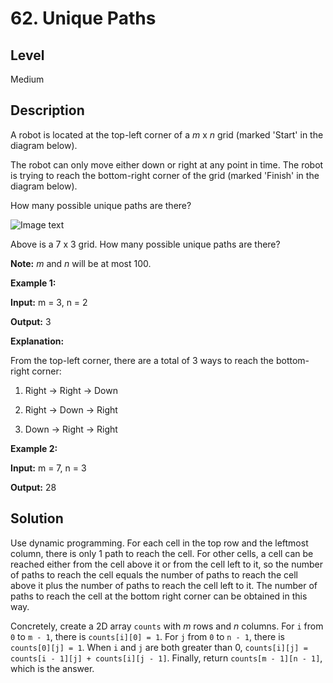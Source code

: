 # 62. Unique Paths
## Level
Medium

## Description
A robot is located at the top-left corner of a *m* x *n* grid (marked 'Start' in the diagram below).

The robot can only move either down or right at any point in time. The robot is trying to reach the bottom-right corner of the grid (marked 'Finish' in the diagram below).

How many possible unique paths are there?

![Image text](https://assets.leetcode.com/uploads/2018/10/22/robot_maze.png)

Above is a 7 x 3 grid. How many possible unique paths are there?

**Note:** *m* and *n* will be at most 100.

**Example 1:**

**Input:** m = 3, n = 2

**Output:** 3

**Explanation:**

From the top-left corner, there are a total of 3 ways to reach the bottom-right corner:

1. Right -> Right -> Down

2. Right -> Down -> Right

3. Down -> Right -> Right

**Example 2:**

**Input:** m = 7, n = 3

**Output:** 28

## Solution
Use dynamic programming. For each cell in the top row and the leftmost column, there is only 1 path to reach the cell. For other cells, a cell can be reached either from the cell above it or from the cell left to it, so the number of paths to reach the cell equals the number of paths to reach the cell above it plus the number of paths to reach the cell left to it. The number of paths to reach the cell at the bottom right corner can be obtained in this way.

Concretely, create a 2D array `counts` with *m* rows and *n* columns. For `i` from `0` to `m - 1`, there is `counts[i][0] = 1`. For `j` from `0` to `n - 1`, there is `counts[0][j] = 1`. When `i` and `j` are both greater than 0, `counts[i][j] = counts[i - 1][j] + counts[i][j - 1]`. Finally, return `counts[m - 1][n - 1]`, which is the answer.
